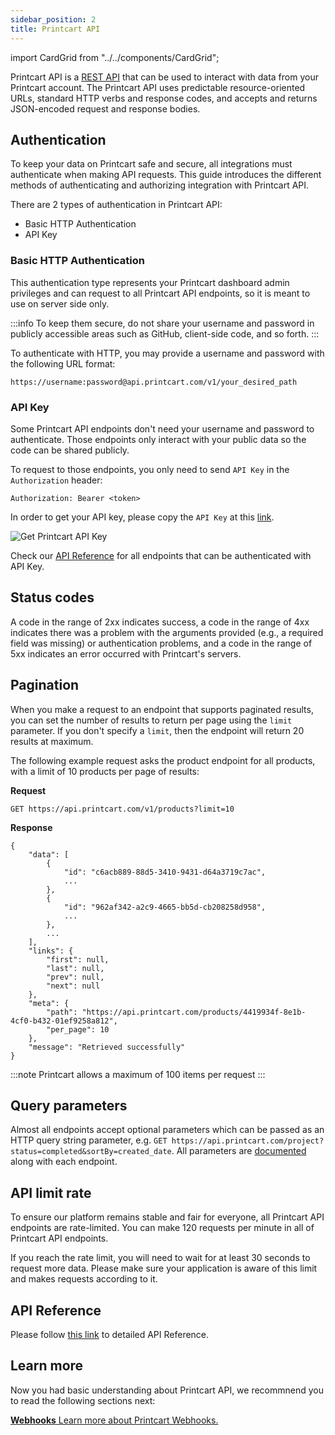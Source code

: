```yaml
---
sidebar_position: 2
title: Printcart API
---
```


import CardGrid from "../../components/CardGrid";

Printcart API is a [REST API](https://en.wikipedia.org/wiki/Representational_state_transfer) that can be used to interact with data from your Printcart account. The Printcart API uses predictable resource-oriented URLs, standard HTTP verbs and response codes, and accepts and returns JSON-encoded request and response bodies.

## Authentication

To keep your data on Printcart safe and secure, all integrations must authenticate when making API requests.
This guide introduces the different methods of authenticating and authorizing integration with Printcart API.

There are 2 types of authentication in Printcart API:
- Basic HTTP Authentication
- API Key

### Basic HTTP Authentication

This authentication type represents your Printcart dashboard admin privileges and can request to all Printcart API endpoints, so it is meant to use on server side only. 

:::info
To keep them secure, do not share your username and password in publicly accessible areas such as GitHub, client-side code, and so forth.
:::

To authenticate with HTTP, you may provide a username and password with the following URL format:

```
https://username:password@api.printcart.com/v1/your_desired_path
```

### API Key

Some Printcart API endpoints don't need your username and password to authenticate. Those endpoints only interact with your public data so the code can be shared publicly.

To request to those endpoints, you only need to send `API Key` in the `Authorization` header:

```
Authorization: Bearer <token>
```

In order to get your API key, please copy the `API Key` at this [link](https://dashboard.printcart.com/settings).

![Get Printcart API Key](/img/get-api-key.png)

Check our [API Reference](/rest-api-reference) for all endpoints that can be authenticated with API Key.

## Status codes

A code in the range of 2xx indicates success, a code in the range of 4xx indicates there was a problem with the arguments provided (e.g., a required field was missing) or authentication problems, and a code in the range of 5xx indicates an error occurred with Printcart's servers.

## Pagination

When you make a request to an endpoint that supports paginated results, you can set the number of results to return per page using the `limit` parameter. If you don't specify a `limit`, then the endpoint will return 20 results at maximum.

The following example request asks the product endpoint for all products, with a limit of 10 products per page of results:

**Request**
```
GET https://api.printcart.com/v1/products?limit=10
```

**Response**
<!-- TODO: fix links -->
```
{
    "data": [
        {
            "id": "c6acb889-88d5-3410-9431-d64a3719c7ac",
            ...
        },
        {
            "id": "962af342-a2c9-4665-bb5d-cb208258d958",
            ...
        },
        ...
    ],
    "links": {
        "first": null,
        "last": null,
        "prev": null,
        "next": null
    },
    "meta": {
        "path": "https://api.printcart.com/products/4419934f-8e1b-4cf0-b432-01ef9258a812",
        "per_page": 10
    },
    "message": "Retrieved successfully"
}
```

:::note
Printcart allows a maximum of 100 items per request
:::

## Query parameters

Almost all endpoints accept optional parameters which can be passed as an HTTP query string parameter, e.g. `GET https://api.printcart.com/project?status=completed&sortBy=created_date`. All parameters are [documented](/rest-api-reference) along with each endpoint.

## API limit rate

To ensure our platform remains stable and fair for everyone, all Printcart API endpoints are rate-limited. You can make 120 requests per minute in all of Printcart API endpoints.

If you reach the rate limit, you will need to wait for at least 30 seconds to request more data. Please make sure your application is aware of this limit and makes requests according to it.

## API Reference

Please follow [this link](/rest-api-reference) to detailed API Reference.

## Learn more

Now you had basic understanding about Printcart API, we recommnend you to read the following sections next:

<CardGrid>

[**Webhooks** Learn more about Printcart Webhooks.](api-sdk/webhooks.md)

</CardGrid>